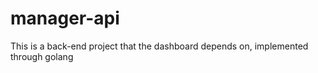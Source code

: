 # manager-api


This is a back-end project that the dashboard depends on, implemented through golang